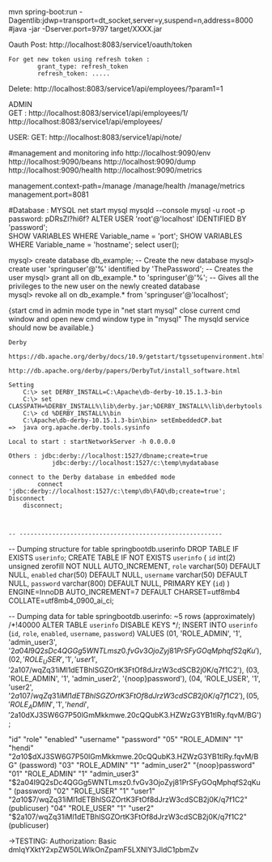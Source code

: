 mvn spring-boot:run -Dagentlib:jdwp=transport=dt_socket,server=y,suspend=n,address=8000
#java -jar -Dserver.port=9797 target/XXXX.jar

Oauth
  Post:
    http://localhost:8083/service1/oauth/token
    
    For get new token using refresh token :
    	    grant_type: refresh_token
    	    refresh_token: .....

Delete: 
	http://localhost:8083/service1/api/employees/?param1=1

ADMIN	
	GET :
		http://localhost:8083/service1/api/employees/1/
		http://localhost:8083/service1/api/employees/

USER:
	GET:
		http://localhost:8083/service1/api/note/


#management and monitoring info
http://localhost:9090/env
http://localhost:9090/beans
http://localhost:9090/dump
http://localhost:9090/health
http://localhost:9090/metrics

management.context-path=/manage
	/manage/health
	/manage/metrics
management.port=8081	



#Database  : MYSQL
	net start mysql
	 mysqld --console
	 mysql -u root -p 
	 			password: pDRsZl?hi6f?
	 ALTER USER 'root'@'localhost' IDENTIFIED BY 'password';	
	 SHOW VARIABLES WHERE Variable_name = 'port';
	 SHOW VARIABLES WHERE Variable_name = 'hostname';
	 select user();
	 
mysql> create database db_example; -- Create the new database
mysql> create user 'springuser'@'%' identified by 'ThePassword'; -- Creates the user
mysql> grant all on db_example.* to 'springuser'@'%'; -- Gives all the privileges to the new user on the newly created database	 
mysql> revoke all on db_example.* from 'springuser'@'localhost';

{start cmd in admin mode
type in "net start mysql"
close current cmd window and open new cmd window
type in "mysql"
The mysqld service should now be available.}


	Derby
			https://db.apache.org/derby/docs/10.9/getstart/tgssetupenvironment.html
			http://db.apache.org/derby/papers/DerbyTut/install_software.html
			
	Setting
		C:\> set DERBY_INSTALL=C:\Apache\db-derby-10.15.1.3-bin
		C:\> set CLASSPATH=%DERBY_INSTALL%\lib\derby.jar;%DERBY_INSTALL%\lib\derbytools.jar;.
		C:\> cd %DERBY_INSTALL%\bin
		C:\Apache\db-derby-10.15.1.3-bin\bin> setEmbeddedCP.bat	
	=>	java org.apache.derby.tools.sysinfo

	Local to start : startNetworkServer -h 0.0.0.0
	
	Others : jdbc:derby://localhost:1527/dbname;create=true
				jdbc:derby://localhost:1527/c:\temp\mydatabase
				
	connect to the Derby database in embedded mode
			connect 'jdbc:derby://localhost:1527/c:\temp\db\FAQ\db;create=true';
	Disconnect
		disconnect;
	
	
	
	-- --------------------------------------------------------

-- Dumping structure for table springbootdb.userinfo
DROP TABLE IF EXISTS `userinfo`;
CREATE TABLE IF NOT EXISTS `userinfo` (
  `id` int(2) unsigned zerofill NOT NULL AUTO_INCREMENT,
  `role` varchar(50) DEFAULT NULL,
  `enabled` char(50) DEFAULT NULL,
  `username` varchar(50) DEFAULT NULL,
  `password` varchar(800) DEFAULT NULL,
  PRIMARY KEY (`id`)
) ENGINE=InnoDB AUTO_INCREMENT=7 DEFAULT CHARSET=utf8mb4 COLLATE=utf8mb4_0900_ai_ci;

-- Dumping data for table springbootdb.userinfo: ~5 rows (approximately)
/*!40000 ALTER TABLE `userinfo` DISABLE KEYS */;
INSERT INTO `userinfo` (`id`, `role`, `enabled`, `username`, `password`) VALUES
	(01, 'ROLE_ADMIN', '1', 'admin_user3', '$2a$04$I9Q2sDc4QGGg5WNTLmsz0.fvGv3OjoZyj81PrSFyGOqMphqfS2qKu'),
	(02, 'ROLE_USER', '1', 'user1', '$2a$10$7/wqZq31iMl1dETBhlSGZOrtK3FtOf8dJrzW3cdSCB2j0K/q7f1C2'),
	(03, 'ROLE_ADMIN', '1', 'admin_user2', '{noop}password'),
	(04, 'ROLE_USER', '1', 'user2', '$2a$10$7/wqZq31iMl1dETBhlSGZOrtK3FtOf8dJrzW3cdSCB2j0K/q7f1C2'),
	(05, 'ROLE_ADMIN', '1', 'hendi', '$2a$10$dXJ3SW6G7P50lGmMkkmwe.20cQQubK3.HZWzG3YB1tlRy.fqvM/BG');

"id"	"role"	"enabled"	"username"	"password"
"05"	"ROLE_ADMIN"	"1"	"hendi"	"$2a$10$dXJ3SW6G7P50lGmMkkmwe.20cQQubK3.HZWzG3YB1tlRy.fqvM/BG"    (password)
"03"	"ROLE_ADMIN"	"1"	"admin_user2"	"{noop}password"
"01"	"ROLE_ADMIN"	"1"	"admin_user3"	"$2a$04$I9Q2sDc4QGGg5WNTLmsz0.fvGv3OjoZyj81PrSFyGOqMphqfS2qKu"   (password)
"02"	"ROLE_USER"	"1"	"user1"	"$2a$10$7/wqZq31iMl1dETBhlSGZOrtK3FtOf8dJrzW3cdSCB2j0K/q7f1C2"      (publicuser)
"04"	"ROLE_USER"	"1"	"user2"	"$2a$10$7/wqZq31iMl1dETBhlSGZOrtK3FtOf8dJrzW3cdSCB2j0K/q7f1C2"       (publicuser)

->TESTING:
Authorization:	Basic dmlqYXktY2xpZW50LWlkOnZpamF5LXNlY3JldC1pbmZv


	